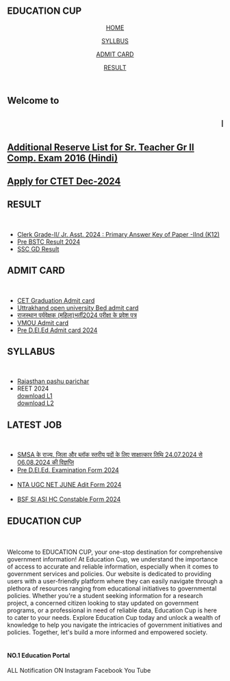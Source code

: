 <html lang="en">
<head>
    <meta charset="UTF-8">
    <meta name="viewport" content="width=device-width, initial-scale=1.0">
    <title>EDUCATION CUP</title>
    <link rel="stylesheet" href="style.css">
</head>
<body>
    <div class="title">
        <br>
        <h2>EDUCATION CUP</h2>
    </div>
<header>
    <div class="navbar">
        <p> <a href="https://gjani80.github.io/EDUCATIONCUP/">HOME</a></p>
        <p> <a href="https://gjani80.github.io/EDUCATIONCUP/">SYLLBUS</a></p>
        <p> <a href="https://gjani80.github.io/EDUCATIONCUP/">ADMIT CARD</a></p>
        <p> <a href="https://gjani80.github.io/EDUCATIONCUP/">RESULT</a></p>
    </div>
</header>
<div class="sub-title">
    <h2>Welcome to</h2>
    <h2><marquee>NO.1 Education Portal</marquee></h2>
    <h2> <a href="https://rpsc.rajasthan.gov.in/news">Additional Reserve List for Sr. Teacher Gr II Comp. Exam 2016 (Hindi)</a></h2>
    <h2> <a href="https://examinationservices.nic.in/examsysctet/root/Home.aspx?enc=Ei4cajBkK1gZSfgr53ImFfEytN2I3LFrLvNrMJcZJNnx30PznCVoaU9e1Vfdia78">Apply for CTET Dec-2024</a></h2>
</div>
<div class="tab-section">
    <div class="box1 box">
        <h2>RESULT</h2>
        <br>
        <ul class="result-box">
            <li> <a href="https://rsmssb.rajasthan.gov.in/page?menuName=ApBuI6wdvnNKC6MoOgFsfXwFRsE7cKLr#">Clerk Grade-II/ Jr. Asst. 2024 : Primary Answer Key of Paper -IInd (K12)</a></li>
            <li> <a href="https://www.predeledraj2024.in/getresult.php">Pre BSTC Result 2024</a></li>
            <li> <a href="https://www.sarkariresults.org.in/wp-content/uploads/2024/07/SSC-Constable-GD-Result-2024-List-2.pdf">SSC GD Result</a></li>   
        </ul>
    </div>
    <div class="box2 box">
        <h2>ADMIT CARD</h2>
        <br>
        <ul class="result-box">
            <li> <a href="https://recruitment.rajasthan.gov.in/postdetailgetadmitcardservlet">CET Graduation Admit card</a></li>
            <li> <a href="https://online.uou.ac.in/ebed/UoUEBEDAdmitCard.aspx">Uttrakhand open university Bed admit card</a></li>
            <li> <a href="https://recruitment.rajasthan.gov.in/postdetailgetadmitcardservlet">राजस्थान पर्यवेक्षक (महिला)भर्ती2024 परीक्षा के प्रवेश पत्र</a></li>
            <li> <a href="https://online.vmou.ac.in/StudentVerify_Add.aspx">VMOU Admit card</a></li>
            <li> <a href="https://predeledraj2024.in/gEtAdMIt.php">Pre D.El.Ed Admit card 2024</a></li>
        </ul>
    </div>
    <div class="box3 box">
        <h2>SYLLABUS</h2>
        <br>
        <ul class="result-box">
            <li> <a href="https://rsmssb.rajasthan.gov.in/link_to_external_file/Ammended_Syllabus_Ani._Att_2023.pdf">Rajasthan pashu parichar</a></li>
            <li>REET 2024</li>
            <a href="reetlevel1.syllabus.pdf" download class="download-btn">download L1</a>
            <br>
            <a href="reetlevel2.syllabus.pdf" download class="download-btn">download L2</a>
        </ul>
    </div>
    <div class="box4 box">
        <h2>LATEST JOB</h2>
        <br>
        <ul class="result-box">
            <li> <a href="https://rajsmsa.nic.in/public/Marquee/04-07-2024-094842~SMSa%20interview.pdf">SMSA के राज्य, जिला और ब्लॉक स्तरीय पदों के लिए साक्षात्कार तिथि 24.07.2024 से 06.08.2024 की विज्ञप्ति</a></li>
            <li> <a href="https://predeledraj2024.in/vcnt.php">Pre D.El.Ed. Examination Form 2024</a></li>
            <br>
            <li> <a href="https://ugcnet.ntaonline.in/">NTA UGC NET JUNE Adit Form 2024</a></li>
            <br>
            <li> <a href="https://rectt.bsf.gov.in/">BSF SI ASI HC Constable Form 2024</a></li>
        </ul>
    </div>
</div>
    <div class="box5 box">
    <div class="text2">
        <h2>EDUCATION CUP</h2>
    </div>
    <br>
    <br>
        Welcome to EDUCATION CUP, your one-stop destination for comprehensive government information! At Education Cup, we understand the importance of access to accurate and reliable information, especially when it comes to government services and policies. 
Our website is dedicated to providing users with a user-friendly platform where they can easily navigate through a plethora of resources ranging from educational initiatives to governmental policies. Whether you're a student seeking information for a research project, a concerned citizen looking to stay updated on government programs, or a professional in need of reliable data, Education Cup is here to cater to your needs.
Explore Education Cup today and unlock a wealth of knowledge to help you navigate the intricacies of government initiatives and policies. Together, let's build a more informed and empowered society.
</div>
<footer>
    <div class="foot-panel">
        <br>
        <h4>NO.1 Education Portal</h4>
        ALL Notification ON
        Instagram
        Facebook
        You Tube
    </div>
</footer>
</body>
</html>
